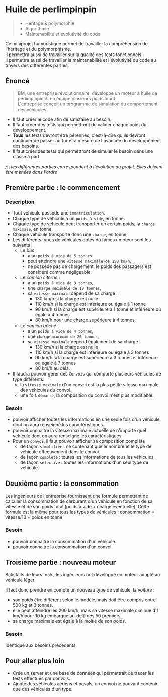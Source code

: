 # Huile de perlimpinpin

> - Héritage & polymorphie
> - Algorithmie
> - Maintenabilité et évolutivité du code

Ce miniprojet humoristique permet de travailler la compréhension de l'héritage et du polymorphisme.  
Il permettra aussi de travailler sur la qualité des tests fonctionnels.  
Il permettra aussi de travailler la maintenabilité et l'évolutivité du code au travers des différentes parties.

## Énoncé

> BM, une entreprise révolutionnaire, développe un moteur à huile de perlimpinpin et en équipe plusieurs poids lourd.  
> L'entreprise conçoit un programme de simulation du comportement des véhicules.

- Il faut créer le code afin de satisfaire au besoin.
- Il faut créer des tests qui permettront de valider chaque point du développement.
- **Tous** les tests devront être pérennes, c'est-à-dire qu'ils devront continuer de passer au fur et à mesure de l'avancée du développement des besoins.
- Il faut créer des tests qui permettront de simuler le besoin dans une classe à part.

_/!\ les différentes parties correspondent à l'évolution du projet. Elles doivent être menées dans l'ordre_

## Première partie : le commencement

### Description

- Tout véhicule possède une `immatriculation`.
- Chaque type de véhicule a un `poids à vide`, en tonne.
- Chaque type de véhicule peut transporter un certain poids, la `charge maximale`, en tonne.
- Chaque véhicule transporte donc une `charge`, en tonne.
- Les différents types de véhicules dotés du fameux moteur sont les suivants :
    - Le _bus_ :
        - a un `poids à vide de 5 tonnes`
        - peut atteindre une `vitesse maximale de 150 km/h`,
        - ne possède pas de chargement, le poids des passagers est considéré comme négligeable.
    - Le _camion citerne_ :
        - a un `poids à vide de 3 tonnes`,
        - une `charge maximale de 10 tonnes`,
        - sa `vitesse maximale` dépend de sa charge :
            - 130 km/h si la charge est nulle
            - 110 km/h si la charge est inférieure ou égale à 1 tonne
            - 90 km/h si la charge est supérieure à 1 tonne et inférieure ou égale à 4 tonnes
            - 80 km/h pour une charge supérieure à 4 tonnes.
    - Le _camion bâché_ :
        - a un `poids à vide de 4 tonnes`,
        - une `charge maximum de 20 tonnes`,
        - sa `vitesse maximale` dépend également de sa charge :
            - 130 km/h si la charge est nulle
            - 110 km/h si la charge est inférieure ou égale à 3 tonnes
            - 90 km/h si la charge est supérieure à 3 tonnes et inférieure ou égale à 7 tonnes
            - 80 km/h au delà.
- Il faudra pouvoir gérer des `Convois` qui comporte plusieurs véhicules de type différents.
    - la `vitesse maximale` d'un convoi est la plus petite vitesse maximale des véhicules du convoi.
    - une fois `démarré`, la composition du convoi n'est plus modifiable.

### Besoin

- pouvoir afficher toutes les informations en une seule fois d'un véhicule dont on aura renseigné les caractéristiques.
- pouvoir connaitre la vitesse maximale actuelle de n'importe quel véhicule dont on aura renseigné les caractéristiques.
- Pour un `convoi`, il faut pouvoir afficher sa composition complète
    - de façon `simplifiée` : ne contenant que le nombre et le type de véhicule effectivement dans le convoi.
    - de façon `complète` : toutes les informations de tous les véhicules.
    - de façon `sélective` : toutes les informations d'un seul type de véhicule.

## Deuxième partie : la consommation

Les ingénieurs de l'entreprise fournissent une formule permettant de calculer la consommation de carburant d'un véhicule
en fonction de sa vitesse et de son poids total (poids à vide + charge éventuelle).
Cette formule est la même pour tous les types de véhicules : consommation = vitesse/10 + poids en tonne

### Besoin

- pouvoir connaitre la consommation d'un véhicule.
- pouvoir connaitre la consommation d'un convoi.

## Troisième partie : nouveau moteur

Satisfaits de leurs tests, les ingénieurs ont développé un moteur adapté au véhicule léger.

Il faut donc prendre en compte un nouveau type de véhicule, la _voiture_ :

- son poids être différent selon le modèle, mais doit être compris entre 500 kg et 3 tonnes.
- elle peut atteindre les 200 km/h, mais sa vitesse maximale diminue d'1 km/h pour 10 kg embarqué au-delà des 50
  premiers
- sa charge maximale est égale à la moitié de son poids.

### Besoin

Identique aux besoins précédents.

## Pour aller plus loin

- Crée un server et une base de données qui permettrait de tracer les tests effectués par convois.
- Ajoute des véhicules aériens et navals, un convoi ne pouvant contenir que des véhicules d'un type. 
